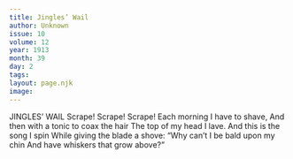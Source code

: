 ```yaml
---
title: Jingles’ Wail
author: Unknown
issue: 10
volume: 12
year: 1913
month: 39
day: 2
tags:
layout: page.njk
image:
---
```

JINGLES’ WAIL    Scrape! Scrape! Scrape! Each morning I have to shave, And then with a tonic to coax the hair The top of my head I lave. And this is the song I spin While giving the blade a shove: “Why can’t I be bald upon my chin And have whiskers that grow above?” 


